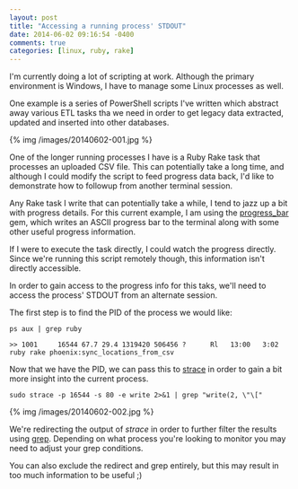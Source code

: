 ```yaml
---
layout: post
title: "Accessing a running process' STDOUT"
date: 2014-06-02 09:16:54 -0400
comments: true
categories: [linux, ruby, rake]
---
```


I'm currently doing a lot of scripting at work. Although the primary environment is Windows, I have to manage some Linux processes as well.

One example is a series of PowerShell scripts I've written which abstract away various ETL tasks tha we need in order to get legacy data extracted, updated and inserted into other databases.

{% img /images/20140602-001.jpg %}

<!-- more -->

One of the longer running processes I have is a Ruby Rake task that processes an uploaded CSV file. This can potentially take a long time, and although I could modify the script to feed progress data back, I'd like to demonstrate how to followup from another terminal session.

Any Rake task I write that can potentially take a while, I tend to jazz up a bit with progress details. For this current example, I am using the [progress_bar](https://github.com/paul/progress_bar) gem, which writes an ASCII progress bar to the terminal along with some other useful progress information.

If I were to execute the task directly, I could watch the progress directly. Since we're running this script remotely though, this information isn't directly accessible.

In order to gain access to the progress info for this taks, we'll need to access the process' STDOUT from an alternate session.

The first step is to find the PID of the process we would like:

    ps aux | grep ruby

    >> 1001     16544 67.7 29.4 1319420 506456 ?      Rl   13:00   3:02 ruby rake phoenix:sync_locations_from_csv

Now that we have the PID, we can pass this to [strace](http://en.wikipedia.org/wiki/Strace) in order to gain a bit more insight into the current process.

    sudo strace -p 16544 -s 80 -e write 2>&1 | grep "write(2, \"\["

{% img /images/20140602-002.jpg %}

We're redirecting the output of *strace* in order to further filter the results using [grep](http://en.wikipedia.org/wiki/Grep). Depending on what process you're looking to monitor you may need to adjust your grep conditions.

You can also exclude the redirect and grep entirely, but this may result in too much information to be useful ;)
